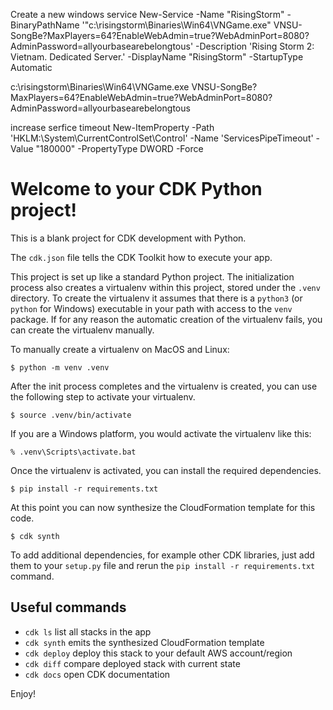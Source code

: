 

Create a new windows service
New-Service -Name "RisingStorm" -BinaryPathName '"c:\risingstorm\Binaries\Win64\VNGame.exe" VNSU-SongBe?MaxPlayers=64?EnableWebAdmin=true?WebAdminPort=8080?AdminPassword=allyourbasearebelongtous' -Description 'Rising Storm 2: Vietnam. Dedicated Server.' -DisplayName "RisingStorm" -StartupType Automatic

c:\risingstorm\Binaries\Win64\VNGame.exe
VNSU-SongBe?MaxPlayers=64?EnableWebAdmin=true?WebAdminPort=8080?AdminPassword=allyourbasearebelongtous

increase serfice timeout
New-ItemProperty -Path 'HKLM:\System\CurrentControlSet\Control\' -Name 'ServicesPipeTimeout' -Value "180000" -PropertyType DWORD -Force


# Welcome to your CDK Python project!

This is a blank project for CDK development with Python.

The `cdk.json` file tells the CDK Toolkit how to execute your app.

This project is set up like a standard Python project.  The initialization
process also creates a virtualenv within this project, stored under the `.venv`
directory.  To create the virtualenv it assumes that there is a `python3`
(or `python` for Windows) executable in your path with access to the `venv`
package. If for any reason the automatic creation of the virtualenv fails,
you can create the virtualenv manually.

To manually create a virtualenv on MacOS and Linux:

```
$ python -m venv .venv
```

After the init process completes and the virtualenv is created, you can use the following
step to activate your virtualenv.

```
$ source .venv/bin/activate
```

If you are a Windows platform, you would activate the virtualenv like this:

```
% .venv\Scripts\activate.bat
```

Once the virtualenv is activated, you can install the required dependencies.

```
$ pip install -r requirements.txt
```

At this point you can now synthesize the CloudFormation template for this code.

```
$ cdk synth
```

To add additional dependencies, for example other CDK libraries, just add
them to your `setup.py` file and rerun the `pip install -r requirements.txt`
command.

## Useful commands

 * `cdk ls`          list all stacks in the app
 * `cdk synth`       emits the synthesized CloudFormation template
 * `cdk deploy`      deploy this stack to your default AWS account/region
 * `cdk diff`        compare deployed stack with current state
 * `cdk docs`        open CDK documentation

Enjoy!
